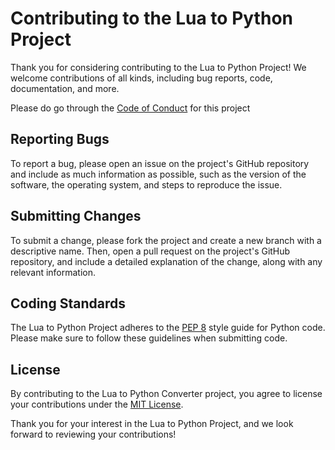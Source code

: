 # Contributing to the Lua to Python Project

Thank you for considering contributing to the Lua to Python Project! We welcome contributions of all kinds, including bug reports, code, documentation, and more.

Please do go through the [Code of Conduct](https://github.com/palash27/ASE-HW-Group7/blob/main/CODE_OF_CONDUCT.md) for this project

## Reporting Bugs

To report a bug, please open an issue on the project's GitHub repository and include as much information as possible, such as the version of the software, the operating system, and steps to reproduce the issue.

## Submitting Changes

To submit a change, please fork the project and create a new branch with a descriptive name. Then, open a pull request on the project's GitHub repository, and include a detailed explanation of the change, along with any relevant information.

## Coding Standards

The Lua to Python Project adheres to the [PEP 8](https://www.python.org/dev/peps/pep-0008/) style guide for Python code. Please make sure to follow these guidelines when submitting code.

## License

By contributing to the Lua to Python Converter project, you agree to license your contributions under the [MIT License](https://github.com/palash27/ASE-HW-Group7/blob/main/LICENSE.md).


Thank you for your interest in the Lua to Python Project, and we look forward to reviewing your contributions!



